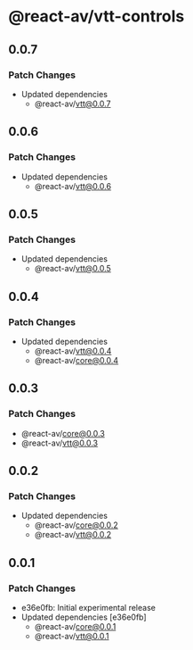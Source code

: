 # @react-av/vtt-controls

## 0.0.7

### Patch Changes

- Updated dependencies
  - @react-av/vtt@0.0.7

## 0.0.6

### Patch Changes

- Updated dependencies
  - @react-av/vtt@0.0.6

## 0.0.5

### Patch Changes

- Updated dependencies
  - @react-av/vtt@0.0.5

## 0.0.4

### Patch Changes

- Updated dependencies
  - @react-av/vtt@0.0.4
  - @react-av/core@0.0.4

## 0.0.3

### Patch Changes

- @react-av/core@0.0.3
- @react-av/vtt@0.0.3

## 0.0.2

### Patch Changes

- Updated dependencies
  - @react-av/core@0.0.2
  - @react-av/vtt@0.0.2

## 0.0.1

### Patch Changes

- e36e0fb: Initial experimental release
- Updated dependencies [e36e0fb]
  - @react-av/core@0.0.1
  - @react-av/vtt@0.0.1

